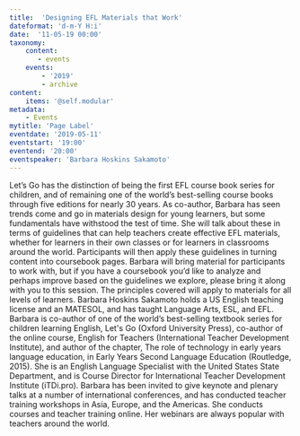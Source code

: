 ```yaml
---
title:  'Designing EFL Materials that Work'
dateformat: 'd-m-Y H:i'
date:  '11-05-19 00:00'
taxonomy:
    content:
       - events
    events:
        - '2019' 
        - archive
content:
    items: '@self.modular'
metadata:
    - Events
mytitle: 'Page Label'
eventdate: '2019-05-11'
eventstart: '19:00'
eventend: '20:00'
eventspeaker: 'Barbara Hoskins Sakamoto'
---
```


Let’s Go has the distinction of being the first EFL course book series for children, and of remaining one of the world’s best-selling course books through five editions for nearly 30 years. As co-author, Barbara has seen trends come and go in materials design for young learners, but some fundamentals have withstood the test of time. She will talk about these in terms of guidelines that can help teachers create effective EFL materials, whether for learners in their own classes or for learners in classrooms around the world. Participants will then apply these guidelines in turning content into coursebook pages. Barbara will bring material for participants to work with, but if you have a coursebook you’d like to analyze and perhaps improve based on the guidelines we explore, please bring it along with you to this session. The principles covered will apply to materials for all levels of learners.
Barbara Hoskins Sakamoto holds a US English teaching license and an MATESOL, and has taught Language Arts, ESL, and EFL. Barbara is co-author of one of the world’s best-selling textbook series for children learning English, Let's Go (Oxford University Press), co-author of the online course, English for Teachers (International Teacher Development Institute), and author of the chapter, The role of technology in early years language education, in Early Years Second Language Education (Routledge, 2015). She is an English Language Specialist with the United States State Department, and is Course Director for International Teacher Development Institute (iTDi.pro). Barbara has been invited to give keynote and plenary talks at a number of international conferences, and has conducted teacher training workshops in Asia, Europe, and the Americas. She conducts courses and teacher training online. Her webinars are always popular with teachers around the world.


